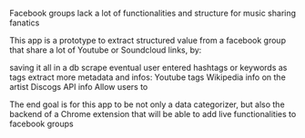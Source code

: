 Facebook groups lack a lot of functionalities and structure for music sharing fanatics

This app is a prototype to extract structured value from a facebook group that share a lot of Youtube or Soundcloud links, by:

saving it all in a db
scrape eventual user entered hashtags or keywords as tags
extract more metadata and infos:
  Youtube tags
  Wikipedia info on the artist
  Discogs API info
Allow users to


The end goal is for this app to be not only a data categorizer, but also the backend of a Chrome extension that will be able to add live functionalities to facebook groups

